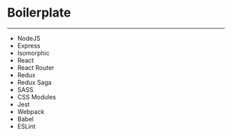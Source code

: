 # Boilerplate
---
* NodeJS
* Express
* Isomorphic
* React
* React Router
* Redux
* Redux Saga
* SASS
* CSS Modules
* Jest
* Webpack
* Babel
* ESLint
